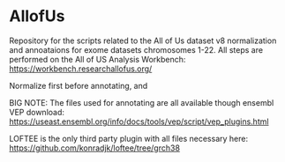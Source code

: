 # AllofUs
Repository for the scripts related to the All of Us dataset v8 normalization and annoataions for exome datasets chromosomes 1-22. All steps are performed on the All of US Analysis Workbench: https://workbench.researchallofus.org/ 

Normalize first before annotating, and 

BIG NOTE: The files used for annotating are all available though ensembl VEP download: https://useast.ensembl.org/info/docs/tools/vep/script/vep_plugins.html

LOFTEE is the only third party plugin with all files necessary here:
https://github.com/konradjk/loftee/tree/grch38
